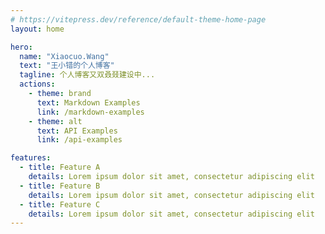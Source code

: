 ```yaml
---
# https://vitepress.dev/reference/default-theme-home-page
layout: home

hero:
  name: "Xiaocuo.Wang"
  text: "王小错的个人博客"
  tagline: 个人博客又双叒叕建设中...
  actions:
    - theme: brand
      text: Markdown Examples
      link: /markdown-examples
    - theme: alt
      text: API Examples
      link: /api-examples

features:
  - title: Feature A
    details: Lorem ipsum dolor sit amet, consectetur adipiscing elit
  - title: Feature B
    details: Lorem ipsum dolor sit amet, consectetur adipiscing elit
  - title: Feature C
    details: Lorem ipsum dolor sit amet, consectetur adipiscing elit
---
```

